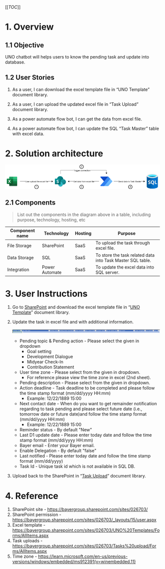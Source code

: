 [[_TOC_]]

# 1. Overview

## 1.1 Objective

UNO chatbot will helps users to know the pending task and update into database.

## 1.2 User Stories
1. As a user, I can download the excel template file in “UNO Template” document library.
2. As a user, I can upload the updated excel file in “Task Upload” document library.
3. As a power automate flow bot, I can get the data from excel file.

4. As a power automate flow bot, I can update the SQL “Task Master” table with excel data.


# 2. Solution architecture    
![UNO Task upload](https://github.com/sathish0910/test/blob/main/UNO%20Task%20upload.png)

## 2.1 Components

> List out the components in the diagram above in a table, including purpose, technology, hosting, etc

| Component name | Technology     | Hosting | Purpose                                                     |
| -------------- | -------------- | ------- | ----------------------------------------------------------- |
| File Storage   | SharePoint     | SaaS    | To upload the task through excel file.                      |
| Data Storage   | SQL            | SaaS    | To store the task related data into Task Master SQL  table. |
| Integration    | Power Automate | SaaS    | To update the excel data into SQL server.                   |

# 3. User Instructions
1. Go to [SharePoint](https://bayergroup.sharepoint.com/sites/026703/) and download the excel template file in “[UNO Template](https://bayergroup.sharepoint.com/sites/026703/UNO%20Templates/Forms/AllItems.aspx)” document library.

2. Update the task in excel file and with additional information.
   
   ![image-20221222153532766](https://github.com/sathish0910/test/blob/main/Untitled.png)
   
   - Pending topic & Pending action - Please select the given in dropdown
     - Goal setting
     - Development Dialogue
     - Midyear Check-In
     - Contribution Statement
   - User time zone - Please select from the given in dropdown.
     - For reference please view the time zone in excel (2nd sheet).
   - Pending description - Please select from the given in dropdown.
   - Action deadline - Task deadline to be completed and please follow the time stamp format (mm/dd/yyyy HH:mm)
     - Example: 12/22/1889 15:00
   - Next contact date - When do you want to get remainder notification regarding to task pending and please select future date (i.e., tomorrow date or future date)and follow the time stamp format (mm/dd/yyyy HH:mm)
     - Example: 12/22/1889 15:00
   - Reminder status - By default "New"
   - Last D1 update date - Please enter today date and follow the time stamp format (mm/dd/yyyy HH:mm)
   - Bayer email - Enter your Bayer email.
   - Enable Delegation - By default "false"
   - Last notified - Please enter today date and follow the time stamp format (mm/dd/yyyy)
   - Task Id - Unique task id which is not available in SQL DB.
   
3. Upload back to the SharePoint in “[Task Upload](https://bayergroup.sharepoint.com/sites/026703/Tasks%20upload/Forms/AllItems.aspx)” document library.

# 4. Reference

1. SharePoint site - https://bayergroup.sharepoint.com/sites/026703/
2. SharePoint permission - https://bayergroup.sharepoint.com/sites/026703/_layouts/15/user.aspx
3. Excel template - https://bayergroup.sharepoint.com/sites/026703/UNO%20Templates/Forms/AllItems.aspx
4. Task uploads - https://bayergroup.sharepoint.com/sites/026703/Tasks%20upload/Forms/AllItems.aspx
5. Time zone - https://learn.microsoft.com/en-us/previous-versions/windows/embedded/ms912391(v=winembedded.11)
